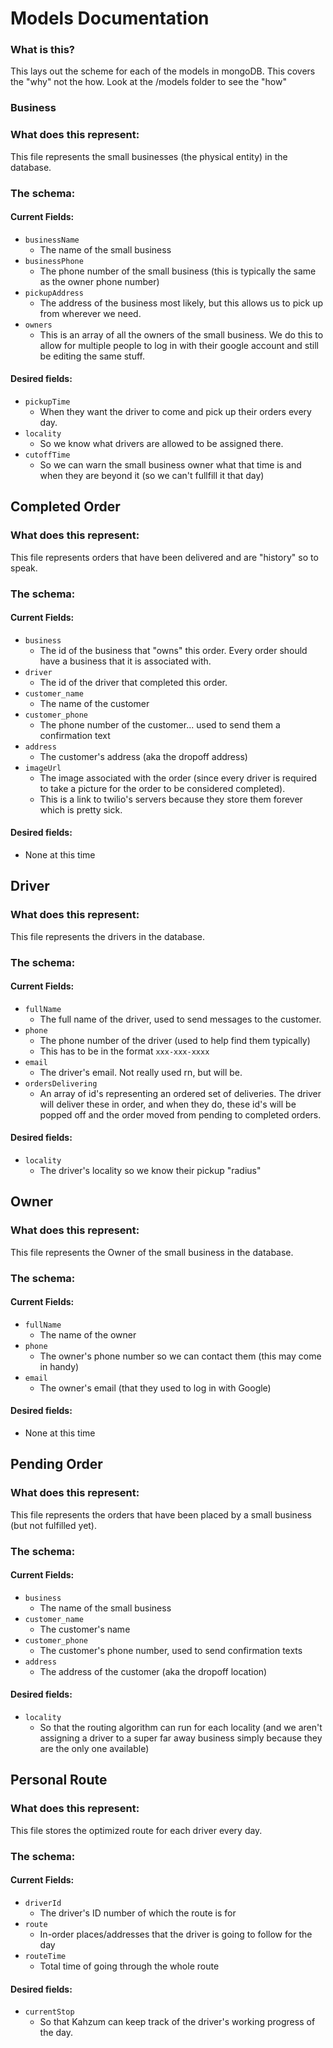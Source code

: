 # Models Documentation

### What is this?

This lays out the scheme for each of the models in mongoDB. This covers the "why" not the how. Look at the /models folder to see the "how"

### Business

### What does this represent:

This file represents the small businesses (the physical entity) in the database.

### The schema:

#### Current Fields:

- `businessName`
  - The name of the small business
- `businessPhone`
  - The phone number of the small business (this is typically the same as the owner phone number)
- `pickupAddress`
  - The address of the business most likely, but this allows us to pick up from wherever we need.
- `owners`
  - This is an array of all the owners of the small business. We do this to allow for multiple people to log in with their google account and still be editing the same stuff.

#### Desired fields:

- `pickupTime`
  - When they want the driver to come and pick up their orders every day.
- `locality`
  - So we know what drivers are allowed to be assigned there.
- `cutoffTime`
  - So we can warn the small business owner what that time is and when they are beyond it (so we can't fullfill it that day)

## Completed Order

### What does this represent:

This file represents orders that have been delivered and are "history" so to speak.

### The schema:

#### Current Fields:

- `business`
  - The id of the business that "owns" this order. Every order should have a business that it is associated with.
- `driver`
  - The id of the driver that completed this order.
- `customer_name`
  - The name of the customer
- `customer_phone`
  - The phone number of the customer... used to send them a confirmation text
- `address`
  - The customer's address (aka the dropoff address)
- `imageUrl`
  - The image associated with the order (since every driver is required to take a picture for the order to be considered completed).
  - This is a link to twilio's servers because they store them forever which is pretty sick.

#### Desired fields:

- None at this time

## Driver

### What does this represent:

This file represents the drivers in the database.

### The schema:

#### Current Fields:

- `fullName`
  - The full name of the driver, used to send messages to the customer.
- `phone`
  - The phone number of the driver (used to help find them typically)
  - This has to be in the format `xxx-xxx-xxxx`
- `email`
  - The driver's email. Not really used rn, but will be.
- `ordersDelivering`
  - An array of id's representing an ordered set of deliveries. The driver will deliver these in order, and when they do, these id's will be popped off and the order moved from pending to completed orders.

#### Desired fields:

- `locality`
  - The driver's locality so we know their pickup "radius"

## Owner

### What does this represent:

This file represents the Owner of the small business in the database.

### The schema:

#### Current Fields:

- `fullName`
  - The name of the owner
- `phone`
  - The owner's phone number so we can contact them (this may come in handy)
- `email`
  - The owner's email (that they used to log in with Google)

#### Desired fields:

- None at this time

## Pending Order

### What does this represent:

This file represents the orders that have been placed by a small business (but not fulfilled yet).

### The schema:

#### Current Fields:

- `business`
  - The name of the small business
- `customer_name`
  - The customer's name
- `customer_phone`
  - The customer's phone number, used to send confirmation texts
- `address`
  - The address of the customer (aka the dropoff location)

#### Desired fields:

- `locality`
  - So that the routing algorithm can run for each locality (and we aren't assigning a driver to a super far away business simply because they are the only one available)

## Personal Route

### What does this represent:

This file stores the optimized route for each driver every day.

### The schema:

#### Current Fields:

- `driverId`
  - The driver's ID number of which the route is for
- `route`
  - In-order places/addresses that the driver is going to follow for the day
- `routeTime`
  - Total time of going through the whole route

#### Desired fields:

- `currentStop`
  - So that Kahzum can keep track of the driver's working progress of the day.
